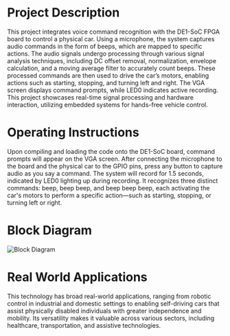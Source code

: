 # Project Description
This project integrates voice command recognition with the DE1-SoC FPGA board to control a physical car. Using a microphone, the system captures audio commands in the form of beeps, which are mapped to specific actions. The audio signals undergo processing through various signal analysis techniques, including DC offset removal, normalization, envelope calculation, and a moving average filter to accurately count beeps. These processed commands are then used to drive the car’s motors, enabling actions such as starting, stopping, and turning left and right. The VGA screen displays command prompts, while LED0 indicates active recording. This project showcases real-time signal processing and hardware interaction, utilizing embedded systems for hands-free vehicle control.

# Operating Instructions
Upon compiling and loading the code onto the DE1-SoC board, command prompts will appear on the VGA screen. After connecting the microphone to the board and the physical car to the GPIO pins, press any button to capture audio as you say a command. The system will record for 1.5 seconds, indicated by LED0 lighting up during recording. It recognizes three distinct commands: beep, beep beep, and beep beep beep, each activating the car's motors to perform a specific action—such as starting, stopping, or turning left or right. 

# Block Diagram

![Block Diagram](Block_Diagram.jpg)

# Real World Applications

This technology has broad real-world applications, ranging from robotic control in industrial and domestic settings to enabling self-driving cars that assist physically disabled individuals with greater independence and mobility. Its versatility makes it valuable across various sectors, including healthcare, transportation, and assistive technologies.
